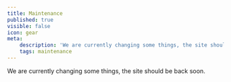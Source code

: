 ```yaml
---
title: Maintenance
published: true
visible: false
icon: gear
meta:
    description: 'We are currently changing some things, the site should be back soon.'
    tags: maintenance
---
```


We are currently changing some things, the site should be back soon.
